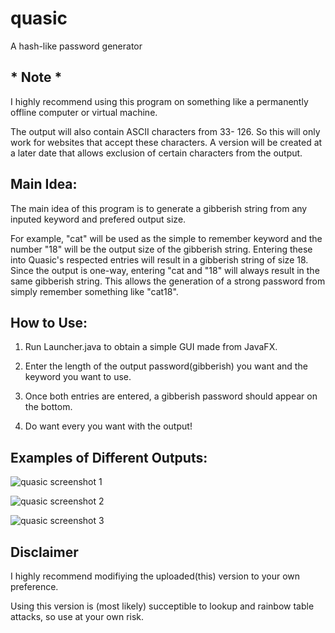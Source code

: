 # quasic
A hash-like password generator

## * Note *
I highly recommend using this program on something like a permanently offline computer or virtual machine.

The output will also contain ASCII characters from 33- 126. So this will only work for websites that accept these characters. A version will be created at a later date that allows exclusion of certain characters from the output.

## Main Idea:
The main idea of this program is to generate a gibberish string from any inputed keyword and prefered output size.

For example, "cat" will be used as the simple to remember keyword and the number "18" will be the output size of the gibberish string. Entering these into Quasic's respected entries will result in a gibberish string of size 18. Since the output is one-way, entering "cat and "18" will always result in the same gibberish string. This allows the generation of a strong password from simply remember something like "cat18".

## How to Use:
1. Run Launcher.java to obtain a simple GUI made from JavaFX. 

2. Enter the length of the output password(gibberish) you want and the keyword you want to use. 

3. Once both entries are entered, a gibberish password should appear on the bottom.

4. Do want every you want with the output!

## Examples of Different Outputs:
![quasic screenshot 1](https://user-images.githubusercontent.com/22797257/44302493-ca552680-a2f7-11e8-8fd4-d3f195393de6.png)

![quasic screenshot 2](https://user-images.githubusercontent.com/22797257/44302506-13a57600-a2f8-11e8-999b-9874f2293ed5.png)

![quasic screenshot 3](https://user-images.githubusercontent.com/22797257/44302508-1f913800-a2f8-11e8-9b8f-05d5269d89f6.png)


## Disclaimer

I highly recommend modifiying the uploaded(this) version to your own preference.

Using this version is (most likely) succeptible to lookup and rainbow table attacks, so use at your own risk.
